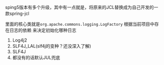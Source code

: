 sping5版本有多个升级，其中有一点就是，将原来的JCL替换成为自己开发的一款spring-jcl

里面的核心类就是`org.apache.commons.logging.LogFactory` 根据当前项目中存在日志的依赖
来决定初始化哪种日志

1. Log4j2
2. SLF4J_LAL(slf4j的变种？还没深入了解)
3. SLF4J
4. 都没有的话默认JUL兜底

